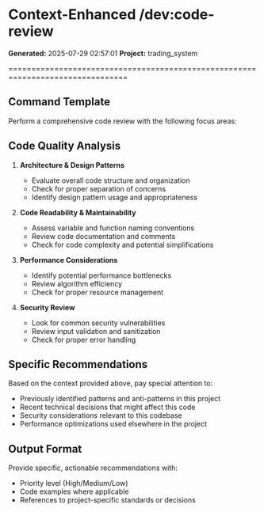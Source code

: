# Context-Enhanced /dev:code-review
**Generated:** 2025-07-29 02:57:01
**Project:** trading_system


================================================================================
## Command Template

Perform a comprehensive code review with the following focus areas:

## Code Quality Analysis
1. **Architecture & Design Patterns**
   - Evaluate overall code structure and organization
   - Check for proper separation of concerns
   - Identify design pattern usage and appropriateness

2. **Code Readability & Maintainability**
   - Assess variable and function naming conventions
   - Review code documentation and comments
   - Check for code complexity and potential simplifications

3. **Performance Considerations**
   - Identify potential performance bottlenecks
   - Review algorithm efficiency
   - Check for proper resource management

4. **Security Review**
   - Look for common security vulnerabilities
   - Review input validation and sanitization
   - Check for proper error handling

## Specific Recommendations
Based on the context provided above, pay special attention to:
- Previously identified patterns and anti-patterns in this project
- Recent technical decisions that might affect this code
- Security considerations relevant to this codebase
- Performance optimizations used elsewhere in the project

## Output Format
Provide specific, actionable recommendations with:
- Priority level (High/Medium/Low)
- Code examples where applicable
- References to project-specific standards or decisions
